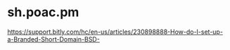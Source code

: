 # sh.poac.pm

https://support.bitly.com/hc/en-us/articles/230898888-How-do-I-set-up-a-Branded-Short-Domain-BSD-

